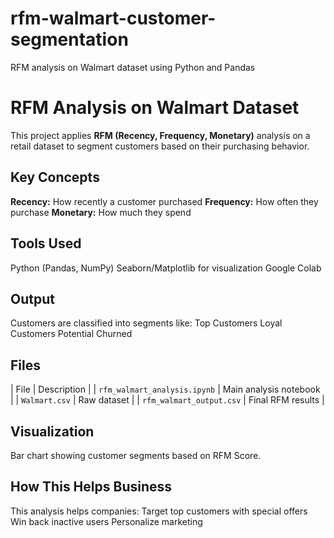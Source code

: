 # rfm-walmart-customer-segmentation
RFM analysis on Walmart dataset using Python and Pandas
# RFM Analysis on Walmart Dataset

This project applies **RFM (Recency, Frequency, Monetary)** analysis on a retail dataset to segment customers based on their purchasing behavior.

## Key Concepts

 **Recency:** How recently a customer purchased
 **Frequency:** How often they purchase
 **Monetary:** How much they spend

## Tools Used

 Python (Pandas, NumPy)
 Seaborn/Matplotlib for visualization
 Google Colab

## Output

Customers are classified into segments like:
 Top Customers
 Loyal Customers
 Potential
 Churned

## Files

| File | Description |
| `rfm_walmart_analysis.ipynb` | Main analysis notebook |
| `Walmart.csv` | Raw dataset |
| `rfm_walmart_output.csv` | Final RFM results |

## Visualization

Bar chart showing customer segments based on RFM Score.

## How This Helps Business

This analysis helps companies:
 Target top customers with special offers
 Win back inactive users
 Personalize marketing
 
